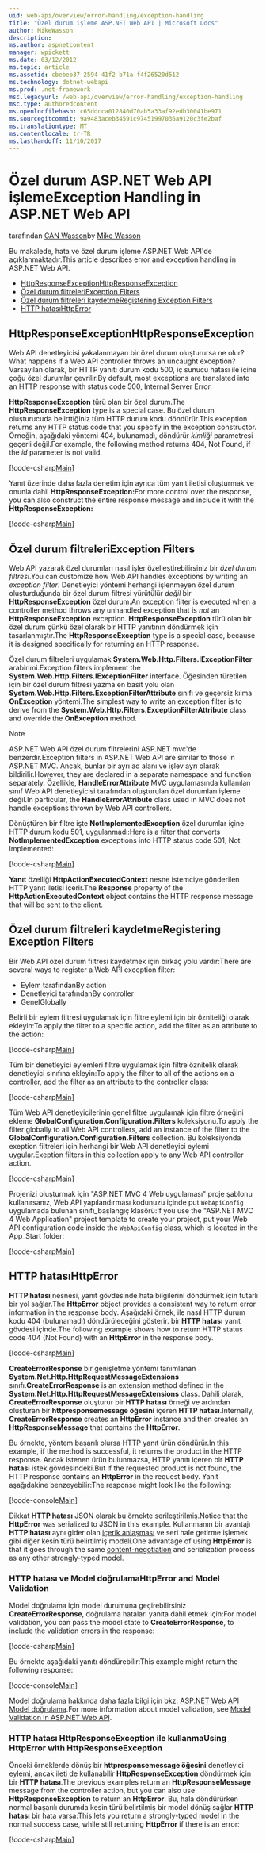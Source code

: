 ```yaml
---
uid: web-api/overview/error-handling/exception-handling
title: "Özel durum işleme ASP.NET Web API | Microsoft Docs"
author: MikeWasson
description: 
ms.author: aspnetcontent
manager: wpickett
ms.date: 03/12/2012
ms.topic: article
ms.assetid: cbebeb37-2594-41f2-b71a-f4f26520d512
ms.technology: dotnet-webapi
ms.prod: .net-framework
msc.legacyurl: /web-api/overview/error-handling/exception-handling
msc.type: authoredcontent
ms.openlocfilehash: c65ddcca012840d70ab5a33af92edb30041be971
ms.sourcegitcommit: 9a9483aceb34591c97451997036a9120c3fe2baf
ms.translationtype: MT
ms.contentlocale: tr-TR
ms.lasthandoff: 11/10/2017
---
```

<a name="exception-handling-in-aspnet-web-api"></a><span data-ttu-id="4b4ae-102">Özel durum ASP.NET Web API işleme</span><span class="sxs-lookup"><span data-stu-id="4b4ae-102">Exception Handling in ASP.NET Web API</span></span>
====================
<span data-ttu-id="4b4ae-103">tarafından [CAN Wasson](https://github.com/MikeWasson)</span><span class="sxs-lookup"><span data-stu-id="4b4ae-103">by [Mike Wasson](https://github.com/MikeWasson)</span></span>

<span data-ttu-id="4b4ae-104">Bu makalede, hata ve özel durum işleme ASP.NET Web API'de açıklanmaktadır.</span><span class="sxs-lookup"><span data-stu-id="4b4ae-104">This article describes error and exception handling in ASP.NET Web API.</span></span>

- [<span data-ttu-id="4b4ae-105">HttpResponseException</span><span class="sxs-lookup"><span data-stu-id="4b4ae-105">HttpResponseException</span></span>](#httpresponserexception)
- [<span data-ttu-id="4b4ae-106">Özel durum filtreleri</span><span class="sxs-lookup"><span data-stu-id="4b4ae-106">Exception Filters</span></span>](#exception_filters)
- [<span data-ttu-id="4b4ae-107">Özel durum filtreleri kaydetme</span><span class="sxs-lookup"><span data-stu-id="4b4ae-107">Registering Exception Filters</span></span>](#registering_exception_filters)
- [<span data-ttu-id="4b4ae-108">HTTP hatası</span><span class="sxs-lookup"><span data-stu-id="4b4ae-108">HttpError</span></span>](#httperror)

<a id="httpresponserexception"></a>
## <a name="httpresponseexception"></a><span data-ttu-id="4b4ae-109">HttpResponseException</span><span class="sxs-lookup"><span data-stu-id="4b4ae-109">HttpResponseException</span></span>

<span data-ttu-id="4b4ae-110">Web API denetleyicisi yakalanmayan bir özel durum oluşturursa ne olur?</span><span class="sxs-lookup"><span data-stu-id="4b4ae-110">What happens if a Web API controller throws an uncaught exception?</span></span> <span data-ttu-id="4b4ae-111">Varsayılan olarak, bir HTTP yanıtı durum kodu 500, iç sunucu hatası ile içine çoğu özel durumlar çevrilir.</span><span class="sxs-lookup"><span data-stu-id="4b4ae-111">By default, most exceptions are translated into an HTTP response with status code 500, Internal Server Error.</span></span>

<span data-ttu-id="4b4ae-112">**HttpResponseException** türü olan bir özel durum.</span><span class="sxs-lookup"><span data-stu-id="4b4ae-112">The **HttpResponseException** type is a special case.</span></span> <span data-ttu-id="4b4ae-113">Bu özel durum oluşturucuda belirttiğiniz tüm HTTP durum kodu döndürür.</span><span class="sxs-lookup"><span data-stu-id="4b4ae-113">This exception returns any HTTP status code that you specify in the exception constructor.</span></span> <span data-ttu-id="4b4ae-114">Örneğin, aşağıdaki yöntemi 404, bulunamadı, döndürür *kimliği* parametresi geçerli değil.</span><span class="sxs-lookup"><span data-stu-id="4b4ae-114">For example, the following method returns 404, Not Found, if the *id* parameter is not valid.</span></span>

[!code-csharp[Main](exception-handling/samples/sample1.cs)]

<span data-ttu-id="4b4ae-115">Yanıt üzerinde daha fazla denetim için ayrıca tüm yanıt iletisi oluşturmak ve onunla dahil **HttpResponseException:**</span><span class="sxs-lookup"><span data-stu-id="4b4ae-115">For more control over the response, you can also construct the entire response message and include it with the **HttpResponseException:**</span></span> 

[!code-csharp[Main](exception-handling/samples/sample2.cs)]

<a id="exception_filters"></a>
## <a name="exception-filters"></a><span data-ttu-id="4b4ae-116">Özel durum filtreleri</span><span class="sxs-lookup"><span data-stu-id="4b4ae-116">Exception Filters</span></span>

<span data-ttu-id="4b4ae-117">Web API yazarak özel durumları nasıl işler özelleştirebilirsiniz bir *özel durum filtresi*.</span><span class="sxs-lookup"><span data-stu-id="4b4ae-117">You can customize how Web API handles exceptions by writing an *exception filter*.</span></span> <span data-ttu-id="4b4ae-118">Denetleyici yöntemi herhangi işlenmeyen özel durum oluşturduğunda bir özel durum filtresi yürütülür *değil* bir **HttpResponseException** özel durum.</span><span class="sxs-lookup"><span data-stu-id="4b4ae-118">An exception filter is executed when a controller method throws any unhandled exception that is *not* an **HttpResponseException** exception.</span></span> <span data-ttu-id="4b4ae-119">**HttpResponseException** türü olan bir özel durum çünkü özel olarak bir HTTP yanıtının döndürmek için tasarlanmıştır.</span><span class="sxs-lookup"><span data-stu-id="4b4ae-119">The **HttpResponseException** type is a special case, because it is designed specifically for returning an HTTP response.</span></span>

<span data-ttu-id="4b4ae-120">Özel durum filtreleri uygulamak **System.Web.Http.Filters.IExceptionFilter** arabirimi.</span><span class="sxs-lookup"><span data-stu-id="4b4ae-120">Exception filters implement the **System.Web.Http.Filters.IExceptionFilter** interface.</span></span> <span data-ttu-id="4b4ae-121">Öğesinden türetilen için bir özel durum filtresi yazma en basit yolu olan **System.Web.Http.Filters.ExceptionFilterAttribute** sınıfı ve geçersiz kılma **OnException** yöntemi.</span><span class="sxs-lookup"><span data-stu-id="4b4ae-121">The simplest way to write an exception filter is to derive from the **System.Web.Http.Filters.ExceptionFilterAttribute** class and override the **OnException** method.</span></span>

> [!NOTE]
> <span data-ttu-id="4b4ae-122">ASP.NET Web API özel durum filtrelerini ASP.NET mvc'de benzerdir.</span><span class="sxs-lookup"><span data-stu-id="4b4ae-122">Exception filters in ASP.NET Web API are similar to those in ASP.NET MVC.</span></span> <span data-ttu-id="4b4ae-123">Ancak, bunlar bir ayrı ad alanı ve işlev ayrı olarak bildirilir.</span><span class="sxs-lookup"><span data-stu-id="4b4ae-123">However, they are declared in a separate namespace and function separately.</span></span> <span data-ttu-id="4b4ae-124">Özellikle, **HandleErrorAttribute** MVC uygulamasında kullanılan sınıf Web API denetleyicisi tarafından oluşturulan özel durumları işleme değil.</span><span class="sxs-lookup"><span data-stu-id="4b4ae-124">In particular, the **HandleErrorAttribute** class used in MVC does not handle exceptions thrown by Web API controllers.</span></span>


<span data-ttu-id="4b4ae-125">Dönüştüren bir filtre işte **NotImplementedException** özel durumlar içine HTTP durum kodu 501, uygulanmadı:</span><span class="sxs-lookup"><span data-stu-id="4b4ae-125">Here is a filter that converts **NotImplementedException** exceptions into HTTP status code 501, Not Implemented:</span></span>

[!code-csharp[Main](exception-handling/samples/sample3.cs)]

<span data-ttu-id="4b4ae-126">**Yanıt** özelliği **HttpActionExecutedContext** nesne istemciye gönderilen HTTP yanıt iletisi içerir.</span><span class="sxs-lookup"><span data-stu-id="4b4ae-126">The **Response** property of the **HttpActionExecutedContext** object contains the HTTP response message that will be sent to the client.</span></span>

<a id="registering_exception_filters"></a>
## <a name="registering-exception-filters"></a><span data-ttu-id="4b4ae-127">Özel durum filtreleri kaydetme</span><span class="sxs-lookup"><span data-stu-id="4b4ae-127">Registering Exception Filters</span></span>

<span data-ttu-id="4b4ae-128">Bir Web API özel durum filtresi kaydetmek için birkaç yolu vardır:</span><span class="sxs-lookup"><span data-stu-id="4b4ae-128">There are several ways to register a Web API exception filter:</span></span>

- <span data-ttu-id="4b4ae-129">Eylem tarafından</span><span class="sxs-lookup"><span data-stu-id="4b4ae-129">By action</span></span>
- <span data-ttu-id="4b4ae-130">Denetleyici tarafından</span><span class="sxs-lookup"><span data-stu-id="4b4ae-130">By controller</span></span>
- <span data-ttu-id="4b4ae-131">Genel</span><span class="sxs-lookup"><span data-stu-id="4b4ae-131">Globally</span></span>

<span data-ttu-id="4b4ae-132">Belirli bir eylem filtresi uygulamak için filtre eylemi için bir özniteliği olarak ekleyin:</span><span class="sxs-lookup"><span data-stu-id="4b4ae-132">To apply the filter to a specific action, add the filter as an attribute to the action:</span></span>

[!code-csharp[Main](exception-handling/samples/sample4.cs)]

<span data-ttu-id="4b4ae-133">Tüm bir denetleyici eylemleri filtre uygulamak için filtre öznitelik olarak denetleyici sınıfına ekleyin:</span><span class="sxs-lookup"><span data-stu-id="4b4ae-133">To apply the filter to all of the actions on a controller, add the filter as an attribute to the controller class:</span></span>

[!code-csharp[Main](exception-handling/samples/sample5.cs)]

<span data-ttu-id="4b4ae-134">Tüm Web API denetleyicilerinin genel filtre uygulamak için filtre örneğini ekleme **GlobalConfiguration.Configuration.Filters** koleksiyonu.</span><span class="sxs-lookup"><span data-stu-id="4b4ae-134">To apply the filter globally to all Web API controllers, add an instance of the filter to the **GlobalConfiguration.Configuration.Filters** collection.</span></span> <span data-ttu-id="4b4ae-135">Bu koleksiyonda exeption filtreleri için herhangi bir Web API denetleyici eylemi uygular.</span><span class="sxs-lookup"><span data-stu-id="4b4ae-135">Exeption filters in this collection apply to any Web API controller action.</span></span>

[!code-csharp[Main](exception-handling/samples/sample6.cs)]

<span data-ttu-id="4b4ae-136">Projenizi oluşturmak için "ASP.NET MVC 4 Web uygulaması" proje şablonu kullanırsanız, Web API yapılandırması kodunuzu içinde put `WebApiConfig` uygulamada bulunan sınıfı\_başlangıç klasörü:</span><span class="sxs-lookup"><span data-stu-id="4b4ae-136">If you use the "ASP.NET MVC 4 Web Application" project template to create your project, put your Web API configuration code inside the `WebApiConfig` class, which is located in the App\_Start folder:</span></span>

[!code-csharp[Main](exception-handling/samples/sample7.cs?highlight=5)]

<a id="httperror"></a>
## <a name="httperror"></a><span data-ttu-id="4b4ae-137">HTTP hatası</span><span class="sxs-lookup"><span data-stu-id="4b4ae-137">HttpError</span></span>

<span data-ttu-id="4b4ae-138">**HTTP hatası** nesnesi, yanıt gövdesinde hata bilgilerini döndürmek için tutarlı bir yol sağlar.</span><span class="sxs-lookup"><span data-stu-id="4b4ae-138">The **HttpError** object provides a consistent way to return error information in the response body.</span></span> <span data-ttu-id="4b4ae-139">Aşağıdaki örnek, ile nasıl HTTP durum kodu 404 (bulunamadı) döndürüleceğini gösterir. bir **HTTP hatası** yanıt gövdesi içinde.</span><span class="sxs-lookup"><span data-stu-id="4b4ae-139">The following example shows how to return HTTP status code 404 (Not Found) with an **HttpError** in the response body.</span></span>

[!code-csharp[Main](exception-handling/samples/sample8.cs)]

<span data-ttu-id="4b4ae-140">**CreateErrorResponse** bir genişletme yöntemi tanımlanan **System.Net.Http.HttpRequestMessageExtensions** sınıfı.</span><span class="sxs-lookup"><span data-stu-id="4b4ae-140">**CreateErrorResponse** is an extension method defined in the **System.Net.Http.HttpRequestMessageExtensions** class.</span></span> <span data-ttu-id="4b4ae-141">Dahili olarak, **CreateErrorResponse** oluşturur bir **HTTP hatası** örneği ve ardından oluşturan bir **httpresponsemessage öğesini** içeren **HTTP hatası**.</span><span class="sxs-lookup"><span data-stu-id="4b4ae-141">Internally, **CreateErrorResponse** creates an **HttpError** instance and then creates an **HttpResponseMessage** that contains the **HttpError**.</span></span>

<span data-ttu-id="4b4ae-142">Bu örnekte, yöntem başarılı olursa HTTP yanıt ürün döndürür.</span><span class="sxs-lookup"><span data-stu-id="4b4ae-142">In this example, if the method is successful, it returns the product in the HTTP response.</span></span> <span data-ttu-id="4b4ae-143">Ancak istenen ürün bulunmazsa, HTTP yanıtı içeren bir **HTTP hatası** istek gövdesindeki.</span><span class="sxs-lookup"><span data-stu-id="4b4ae-143">But if the requested product is not found, the HTTP response contains an **HttpError** in the request body.</span></span> <span data-ttu-id="4b4ae-144">Yanıt aşağıdakine benzeyebilir:</span><span class="sxs-lookup"><span data-stu-id="4b4ae-144">The response might look like the following:</span></span>

[!code-console[Main](exception-handling/samples/sample9.cmd)]

<span data-ttu-id="4b4ae-145">Dikkat **HTTP hatası** JSON olarak bu örnekte serileştirilmiş.</span><span class="sxs-lookup"><span data-stu-id="4b4ae-145">Notice that the **HttpError** was serialized to JSON in this example.</span></span> <span data-ttu-id="4b4ae-146">Kullanmanın bir avantajı **HTTP hatası** aynı gider olan [içerik anlaşması](../formats-and-model-binding/content-negotiation.md) ve seri hale getirme işlemek gibi diğer kesin türü belirtilmiş modeli.</span><span class="sxs-lookup"><span data-stu-id="4b4ae-146">One advantage of using **HttpError** is that it goes through the same [content-negotiation](../formats-and-model-binding/content-negotiation.md) and serialization process as any other strongly-typed model.</span></span>

### <a name="httperror-and-model-validation"></a><span data-ttu-id="4b4ae-147">HTTP hatası ve Model doğrulama</span><span class="sxs-lookup"><span data-stu-id="4b4ae-147">HttpError and Model Validation</span></span>

<span data-ttu-id="4b4ae-148">Model doğrulama için model durumuna geçirebilirsiniz **CreateErrorResponse**, doğrulama hataları yanıta dahil etmek için:</span><span class="sxs-lookup"><span data-stu-id="4b4ae-148">For model validation, you can pass the model state to **CreateErrorResponse**, to include the validation errors in the response:</span></span>

[!code-csharp[Main](exception-handling/samples/sample10.cs)]

<span data-ttu-id="4b4ae-149">Bu örnekte aşağıdaki yanıtı döndürebilir:</span><span class="sxs-lookup"><span data-stu-id="4b4ae-149">This example might return the following response:</span></span>

[!code-console[Main](exception-handling/samples/sample11.cmd)]

<span data-ttu-id="4b4ae-150">Model doğrulama hakkında daha fazla bilgi için bkz: [ASP.NET Web API Model doğrulama](../formats-and-model-binding/model-validation-in-aspnet-web-api.md).</span><span class="sxs-lookup"><span data-stu-id="4b4ae-150">For more information about model validation, see [Model Validation in ASP.NET Web API](../formats-and-model-binding/model-validation-in-aspnet-web-api.md).</span></span>

### <a name="using-httperror-with-httpresponseexception"></a><span data-ttu-id="4b4ae-151">HTTP hatası HttpResponseException ile kullanma</span><span class="sxs-lookup"><span data-stu-id="4b4ae-151">Using HttpError with HttpResponseException</span></span>

<span data-ttu-id="4b4ae-152">Önceki örneklerde dönüş bir **httpresponsemessage öğesini** denetleyici eylemi, ancak ileti de kullanabilir **HttpResponseException** döndürmek için bir **HTTP hatası**.</span><span class="sxs-lookup"><span data-stu-id="4b4ae-152">The previous examples return an **HttpResponseMessage** message from the controller action, but you can also use **HttpResponseException** to return an **HttpError**.</span></span> <span data-ttu-id="4b4ae-153">Bu, hala döndürürken normal başarılı durumda kesin türü belirtilmiş bir model dönüş sağlar **HTTP hatası** bir hata varsa:</span><span class="sxs-lookup"><span data-stu-id="4b4ae-153">This lets you return a strongly-typed model in the normal success case, while still returning **HttpError** if there is an error:</span></span>

[!code-csharp[Main](exception-handling/samples/sample12.cs)]
